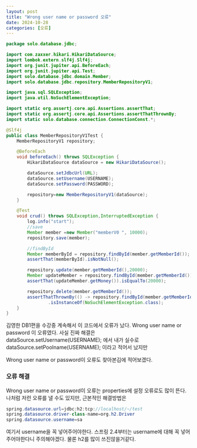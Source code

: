 ```yaml
---
layout: post
title: "Wrong user name or password 오류"
date: 2024-10-28
categories: [오류]
---
```


```java
package solo.database.jdbc;

import com.zaxxer.hikari.HikariDataSource;
import lombok.extern.slf4j.Slf4j;
import org.junit.jupiter.api.BeforeEach;
import org.junit.jupiter.api.Test;
import solo.database.jdbc.domain.Member;
import solo.database.jdbc.repository.MemberRepositoryV1;

import java.sql.SQLException;
import java.util.NoSuchElementException;

import static org.assertj.core.api.Assertions.assertThat;
import static org.assertj.core.api.Assertions.assertThatThrownBy;
import static solo.database.connection.ConnectionConst.*;

@Slf4j
public class MemberRepositoryV1Test {
    MemberRepositoryV1 repository;

    @BeforeEach
    void beforeEach() throws SQLException {
        HikariDataSource dataSource = new HikariDataSource();

        dataSource.setJdbcUrl(URL);
        dataSource.setUsername(USERNAME);
        dataSource.setPassword(PASSWORD);

        repository=new MemberRepositoryV1(dataSource);
    }

    @Test
    void crud() throws SQLException,InterruptedException {
        log.info("start");
        //save
        Member member =new Member("memberV0 ", 10000);
        repository.save(member);

        //findById
        Member memberById = repository.findById(member.getMemberId());
        assertThat(memberById).isNotNull();

        repository.update(member.getMemberId(),20000);
        Member updateMember = repository.findById(member.getMemberId());
        assertThat(updateMember.getMoney()).isEqualTo(20000);

        repository.delete(member.getMemberId());
        assertThatThrownBy(() -> repository.findById(member.getMemberId()))
                .isInstanceOf(NoSuchElementException.class);
    }
}

``` 
김영한 DB1편을 수강중 계속해서 이 코드에서 오류가 났다.
Wrong user name or password 이 오류였다. 사실 진짜 해결은
dataSource.setUsername(USERNAME); 에서 내가 실수로 dataSource.setPoolname(USERNAME); 이라고 적어서 났지만 

Wrong user name or password이 오류도 찾아본김에 적어보겠다.

### 오류 해결

Wrong user name or password이 오류는 properties에 설정 오류로도 많이 뜬다. 나처럼 저런 오류를 낼 수도 있지만, 근본적인
해결방법은 

```java
spring.datasource.url=jdbc:h2:tcp://localhost/~/test
spring.datasource.driver-class-name=org.h2.Driver
spring.datasource.username=sa
```

여기서 username을 꼭 넣어주어야한다. 스프링 2.4부터는 username에 대해 꼭 넣어주어야한다니 주의해야겠다. 물론 h2를 많이 쓰진않을거같다.
